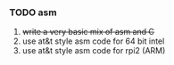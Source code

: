 ### TODO asm

1. ~~write a very basic mix of asm and C~~
2. use at&t style asm code for 64 bit intel
3. use at&t style asm code for rpi2 (ARM)
